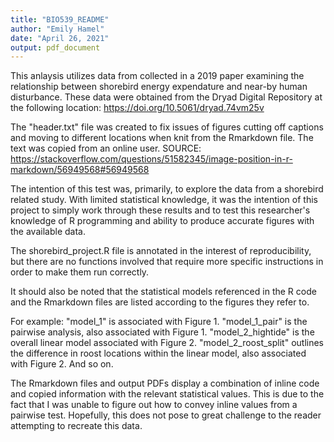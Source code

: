 ```yaml
---
title: "BIO539_README"
author: "Emily Hamel"
date: "April 26, 2021"
output: pdf_document
---
```


This anlaysis utilizes data from collected in a 2019 paper examining the relationship between shorebird energy expendature and near-by human disturbance. 
These data were obtained from the Dryad Digital Repository at the following location: 
  https://doi.org/10.5061/dryad.74vm25v


The "header.txt" file was created to fix issues of figures cutting off captions and moving to different locations when knit from the Rmarkdown file. The text was copied from an online user. SOURCE: https://stackoverflow.com/questions/51582345/image-position-in-r-markdown/56949568#56949568


The intention of this test was, primarily, to explore the data from a shorebird related study. With limited statistical knowledge, it was the intention of this project to simply work through these results and to test this researcher's knowledge of R programming and ability to produce accurate figures with the available data. 


The shorebird_project.R file is annotated in the interest of reproducibility, but there are no functions involved that require more specific instructions in order to make them run correctly. 


It should also be noted that the statistical models referenced in the R code and the Rmarkdown files are listed according to the figures they refer to. 

For example: 
"model_1" is associated with Figure 1.
"model_1_pair" is the pairwise analysis, also associated with Figure 1.
"model_2_hightide" is the overall linear model associated with Figure 2.
"model_2_roost_split" outlines the difference in roost locations within the linear model, also associated with Figure 2.
And so on.

The Rmarkdown files and output PDFs display a combination of inline code and copied information with the relevant statistical values. This is due to the fact that I was unable to figure out how to convey inline values from a pairwise test. Hopefully, this does not pose to great challenge to the reader attempting to recreate this data. 